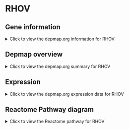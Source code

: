 <h1>RHOV</h1>

<h2>Gene information</h2>
<details>
  <summary>Click to view the depmap.org information for RHOV</summary>
  <p><a href="https://depmap.org/portal/gene/RHOV?tab=about" target="_BLANK">Open page in a new tab...</a></p>
  <iframe src="https://depmap.org/portal/gene/RHOV?tab=about" style="border:none;width:100%;height:800px"></iframe>
</details>

<h2>Depmap overview</h2>
<details>
  <summary>Click to view the depmap.org summary for RHOV</summary>
  <p><a href="https://depmap.org/portal/gene/RHOV?tab=overview" target="_BLANK">Open page in a new tab...</a></p>
  <iframe src="https://depmap.org/portal/gene/RHOV?tab=overview" style="border:none;width:100%;height:800px"></iframe>
</details>

<h2>Expression</h2>
<details>
  <summary>Click to view the depmap.org expression data for RHOV</summary>
  <p><a href="https://depmap.org/portal/gene/RHOV?tab=characterization" target="_BLANK">Open page in a new tab...</a></p>
  <iframe src="https://depmap.org/portal/gene/RHOV?tab=characterization" style="border:none;width:100%;height:800px"></iframe>
</details>



<h2>Reactome Pathway diagram</h2>
<details>
  <summary>Click to view the Reactome pathway for RHOV</summary>
  <p><a href="https://reactome.org/PathwayBrowser/#/R-HSA-194840" target="_BLANK">Open page in a new tab...</a></p>
  <p>Rho GTPase cycle</p>
<iframe src="https://reactome.org/PathwayBrowser/#/R-HSA-194840" style="border:none;width:100%;height:800px"></iframe>
</details>



